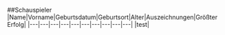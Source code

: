 ##Schauspieler
|Name|Vorname|Geburtsdatum|Geburtsort|Alter|Auszeichnungen|Größter Erfolg|
|---|---|---|---|---|---|---|---|---|---|
|test|
